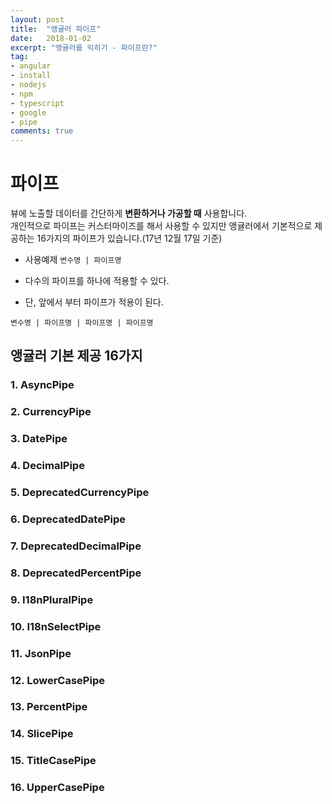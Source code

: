 ```yaml
---
layout: post
title:  "앵귤러 파이프"
date:   2018-01-02
excerpt: "앵귤러를 익히기 - 파이프란?"
tag:
- angular
- install
- nodejs
- npm
- typescript
- google
- pipe
comments: true
---
```

파이프
===
뷰에 노출할 데이터를 간단하게 **변환하거나 가공할 때** 사용합니다.<br>
개인적으로 파이프는 커스터마이즈를 해서 사용할 수 있지만 앵귤러에서 기본적으로 제공하는 16가지의 파이프가 있습니다.(17년 12월 17일 기준)


 - 사용예제
 <code>변수명 | 파이프명</code>

- 다수의 파이프를 하나에 적용할 수 있다.
- 단, 앞에서 부터 파이프가 적용이 된다.

 <code>변수명 | 파이프명 | 파이프명 | 파이프명</code>


## 앵귤러 기본 제공 16가지
### 1. AsyncPipe
### 2. CurrencyPipe
### 3. DatePipe
### 4. DecimalPipe
### 5. DeprecatedCurrencyPipe
### 6. DeprecatedDatePipe
### 7. DeprecatedDecimalPipe
### 8. DeprecatedPercentPipe
### 9. I18nPluralPipe
### 10. I18nSelectPipe
### 11. JsonPipe
### 12. LowerCasePipe
### 13. PercentPipe
### 14. SlicePipe
### 15. TitleCasePipe
### 16. UpperCasePipe
